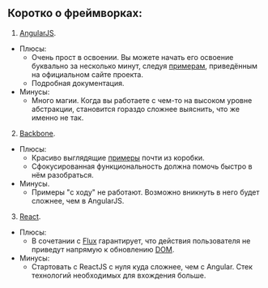 ## Коротко о фреймворках:

1. [AngularJS](https://angularjs.org/).
  - Плюсы:
    * Очень прост в освоении. Вы можете начать его освоение буквально за несколько минут, следуя [примерам](https://angularjs.org/), приведённым на официальном сайте проекта.
    * Подробная документация.
  - Минусы:
    * Много магии. Когда вы работаете с чем-то на высоком уровне абстракции, становится гораздо сложнее выяснить, что же именно не так.
2. [Backbone](http://backbonejs.ru/#examples).
  - Плюсы:
    * Красиво выглядящие [примеры](http://backbonejs.ru/#examples) почти из коробки.
    * Сфокусированная функциональность должна помочь быстро в нём разобраться.
  - Минусы.
    * Примеры "с ходу" не работают. Возможно вникнуть в него будет сложнее, чем в AngularJS.
3. [React](https://facebook.github.io/react/).
  - Плюсы:
    * В сочетании с [Flux](https://habrahabr.ru/post/275227/#flux) гарантирует, что действия пользователя не приведут напрямую к обновлению [DOM](https://en.wikipedia.org/wiki/Document_Object_Model?oldformat=true).
  - Минусы:
    * Стартовать с ReactJS с нуля куда сложнее, чем с Angular. Стек технологий необходимых для вхождения больше.
